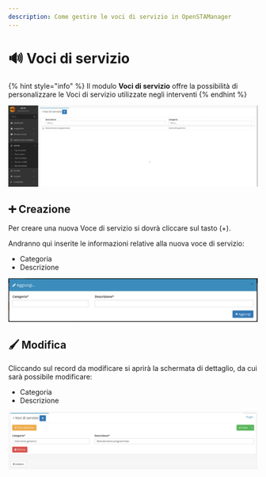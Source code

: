 ```yaml
---
description: Come gestire le voci di servizio in OpenSTAManager
---
```


# 🔊 Voci di servizio

{% hint style="info" %}
Il modulo **Voci di servizio** offre la possibilità di personalizzare le Voci di servizio utilizzate negli interventi
{% endhint %}

![](<../../../.gitbook/assets/image (490).png>)

## ➕ Creazione

Per creare una nuova Voce di servizio si dovrà cliccare sul tasto (+).

Andranno qui inserite le informazioni relative alla nuova voce di servizio:

* Categoria
* Descrizione

![](<../../../.gitbook/assets/image (458).png>)

## 🖌️ Modifica

Cliccando sul record da modificare si aprirà la schermata di dettaglio, da cui sarà possibile modificare:

* Categoria
* Descrizione

![](<../../../.gitbook/assets/image (42).png>)
